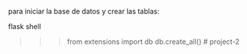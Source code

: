 para iniciar la base de datos y crear las tablas:

flask shell
>>> from extensions import db
>>> db.create_all()
#   p r o j e c t - 2  
 